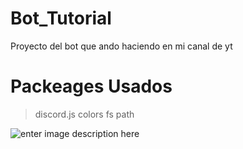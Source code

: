 # Bot_Tutorial
Proyecto del bot que ando haciendo en mi canal de yt

# Packeages Usados
> discord.js
> colors
> fs
> path


![enter image description here](https://discord.gg/93ZT37Rx5X)
